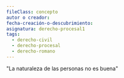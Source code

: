 ```yaml
---
fileClass: concepto
autor o creador: 
fecha-creación-o-descubrimiento: 
asignatura: derecho-procesal1
tags:
  - derecho-civil
  - derecho-procesal
  - derecho-romano
---
```

"La naturaleza de las personas no es buena"